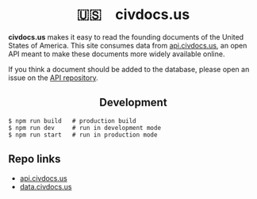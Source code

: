 <div align="center">
  <h1>
    🇺🇸 civdocs.us
  </h1>
</div>

**civdocs.us** makes it easy to read the founding documents of the United States of America. This site consumes data from [api.civdocs.us](http://api.civdocs.us), an open API meant to make these documents more widely available online.

If you think a document should be added to the database, please open an issue on the [API repository](https://github.com/jaredgorski/api.civdocs.us).

<div align="center">
  <h2>
    Development
  </h2>
</div>

```shell
$ npm run build   # production build
$ npm run dev     # run in development mode
$ npm run start   # run in production mode
```
## Repo links
- [api.civdocs.us](https://github.com/jaredgorski/api.civdocs.us)
- [data.civdocs.us](https://github.com/jaredgorski/data.civdocs.us)
